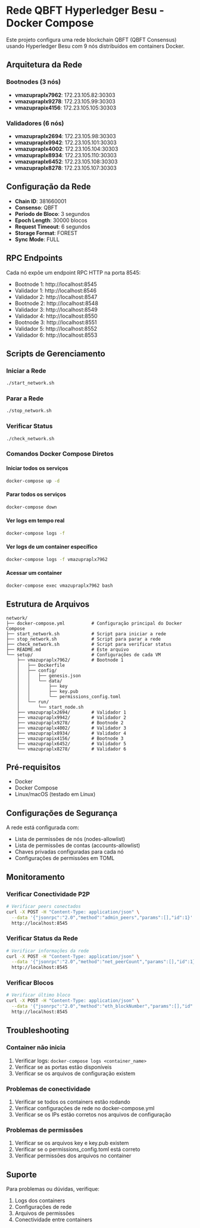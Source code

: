 # Rede QBFT Hyperledger Besu - Docker Compose

Este projeto configura uma rede blockchain QBFT (QBFT Consensus) usando Hyperledger Besu com 9 nós distribuídos em containers Docker.

## Arquitetura da Rede

### Bootnodes (3 nós)
- **vmazupraplx7962**: 172.23.105.82:30303
- **vmazupraplx9278**: 172.23.105.99:30303
- **vmazuprapix4156**: 172.23.105.105:30303

### Validadores (6 nós)
- **vmazupraplx2694**: 172.23.105.98:30303
- **vmazupraplx9942**: 172.23.105.101:30303
- **vmazupraplx4002**: 172.23.105.104:30303
- **vmazupraplx8934**: 172.23.105.110:30303
- **vmazupraplx6452**: 172.23.105.108:30303
- **vmazupraplx8278**: 172.23.105.107:30303

## Configuração da Rede

- **Chain ID**: 381660001
- **Consenso**: QBFT
- **Período de Bloco**: 3 segundos
- **Epoch Length**: 30000 blocos
- **Request Timeout**: 6 segundos
- **Storage Format**: FOREST
- **Sync Mode**: FULL

## RPC Endpoints

Cada nó expõe um endpoint RPC HTTP na porta 8545:

- Bootnode 1: http://localhost:8545
- Validador 1: http://localhost:8546
- Validador 2: http://localhost:8547
- Bootnode 2: http://localhost:8548
- Validador 3: http://localhost:8549
- Validador 4: http://localhost:8550
- Bootnode 3: http://localhost:8551
- Validador 5: http://localhost:8552
- Validador 6: http://localhost:8553

## Scripts de Gerenciamento

### Iniciar a Rede
```bash
./start_network.sh
```

### Parar a Rede
```bash
./stop_network.sh
```

### Verificar Status
```bash
./check_network.sh
```

### Comandos Docker Compose Diretos

#### Iniciar todos os serviços
```bash
docker-compose up -d
```

#### Parar todos os serviços
```bash
docker-compose down
```

#### Ver logs em tempo real
```bash
docker-compose logs -f
```

#### Ver logs de um container específico
```bash
docker-compose logs -f vmazupraplx7962
```

#### Acessar um container
```bash
docker-compose exec vmazupraplx7962 bash
```

## Estrutura de Arquivos

```
network/
├── docker-compose.yml          # Configuração principal do Docker Compose
├── start_network.sh            # Script para iniciar a rede
├── stop_network.sh             # Script para parar a rede
├── check_network.sh            # Script para verificar status
├── README.md                   # Este arquivo
└── setup/                      # Configurações de cada VM
    ├── vmazupraplx7962/        # Bootnode 1
    │   ├── Dockerfile
    │   ├── config/
    │   │   ├── genesis.json
    │   │   └── data/
    │   │       ├── key
    │   │       ├── key.pub
    │   │       └── permissions_config.toml
    │   └── run/
    │       └── start_node.sh
    ├── vmazupraplx2694/        # Validador 1
    ├── vmazupraplx9942/        # Validador 2
    ├── vmazupraplx9278/        # Bootnode 2
    ├── vmazupraplx4002/        # Validador 3
    ├── vmazupraplx8934/        # Validador 4
    ├── vmazuprapix4156/        # Bootnode 3
    ├── vmazupraplx6452/        # Validador 5
    └── vmazupraplx8278/        # Validador 6
```

## Pré-requisitos

- Docker
- Docker Compose
- Linux/macOS (testado em Linux)

## Configurações de Segurança

A rede está configurada com:
- Lista de permissões de nós (nodes-allowlist)
- Lista de permissões de contas (accounts-allowlist)
- Chaves privadas configuradas para cada nó
- Configurações de permissões em TOML

## Monitoramento

### Verificar Conectividade P2P
```bash
# Verificar peers conectados
curl -X POST -H "Content-Type: application/json" \
  --data '{"jsonrpc":"2.0","method":"admin_peers","params":[],"id":1}' \
  http://localhost:8545
```

### Verificar Status da Rede
```bash
# Verificar informações da rede
curl -X POST -H "Content-Type: application/json" \
  --data '{"jsonrpc":"2.0","method":"net_peerCount","params":[],"id":1}' \
  http://localhost:8545
```

### Verificar Blocos
```bash
# Verificar último bloco
curl -X POST -H "Content-Type: application/json" \
  --data '{"jsonrpc":"2.0","method":"eth_blockNumber","params":[],"id":1}' \
  http://localhost:8545
```

## Troubleshooting

### Container não inicia
1. Verificar logs: `docker-compose logs <container_name>`
2. Verificar se as portas estão disponíveis
3. Verificar se os arquivos de configuração existem

### Problemas de conectividade
1. Verificar se todos os containers estão rodando
2. Verificar configurações de rede no docker-compose.yml
3. Verificar se os IPs estão corretos nos arquivos de configuração

### Problemas de permissões
1. Verificar se os arquivos key e key.pub existem
2. Verificar se o permissions_config.toml está correto
3. Verificar permissões dos arquivos no container

## Suporte

Para problemas ou dúvidas, verifique:
1. Logs dos containers
2. Configurações de rede
3. Arquivos de permissões
4. Conectividade entre containers
